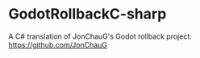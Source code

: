 # GodotRollbackC-sharp
A C# translation of JonChauG's Godot rollback project:
https://github.com/JonChauG
